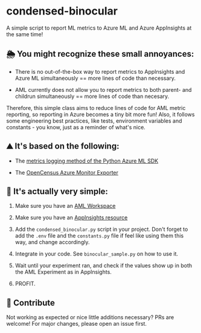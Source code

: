# condensed-binocular

A simple script to report ML metrics to Azure ML and Azure AppInsights at the same time!

## :sun_behind_rain_cloud: You might recognize these small annoyances:

- There is no out-of-the-box way to report metrics to AppInsights and Azure ML simultaneously == more lines of code than necessary.

- AML currently does not allow you to report metrics to both parent- and childrun simultaneously == more lines of code than necesary.

Therefore, this simple class aims to reduce lines of code for AML metric reporting, so reporting in Azure becomes a tiny bit more fun! Also, it follows some engineering best practices, like tests, environment variables and constants - you know, just as a reminder of what's nice.

## :mountain: It's based on the following:

- The [metrics logging method of the Python Azure ML SDK](https://docs.microsoft.com/en-us/python/api/azureml-core/azureml.core.run.run?view=azure-ml-py#methods)

- The [OpenCensus Azure Monitor Exporter](https://pypi.org/project/opencensus-ext-azure/)

## :lollipop: It's actually very simple:

1. Make sure you have an [AML Workspace](https://docs.microsoft.com/en-us/azure/machine-learning/concept-workspace)

2. Make sure you have an [AppInsights resource](https://docs.microsoft.com/en-us/azure/azure-monitor/app/create-new-resource)

3. Add the `condensed_binocular.py` script in your project. Don't forget to add the `.env` file and the `constants.py` file if feel like using them this way, and change accordingly.

4. Integrate in your code. See `binocular_sample.py` on how to use it.

5. Wait until your experiment ran, and check if the values show up in both the AML Experiment as in AppInsights.

6. PROFIT.

## :green_heart: Contribute

Not working as expected or nice little additions necessary? PRs are welcome! For major changes, please open an issue first.


